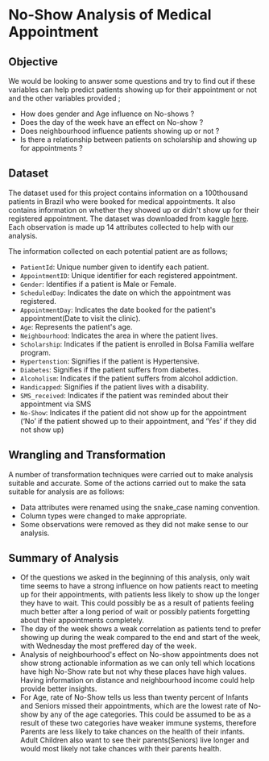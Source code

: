 # No-Show Analysis of Medical Appointment

## Objective
We would be looking to answer some questions and try to find out if these variables can help predict patients showing up for their appointment or not and the other variables provided ;
* How does gender and Age influence on No-shows ?
* Does the day of the week have an effect on No-show ?
* Does neighbourhood influence patients showing up or not ?
* Is there a relationship between patients on scholarship and showing up for appointments ?

## Dataset
The dataset used for this project contains information on a 100thousand patients in Brazil who were booked for medical appointments. It also contains information on whether they showed up or didn't show up for their registered appointment. The dataset was downloaded from kaggle [here](https://www.kaggle.com/datasets/joniarroba/noshowappointments). Each observation is made up 14 attributes collected to help with our analysis.

The information collected on each potential patient are as follows;

* `PatientId`: Unique number given to identify each patient.
* `AppointmentID`: Unique identifier for each registered appointment.
* `Gender`: Identifies if a patient is Male or Female.
* `ScheduledDay`: Indicates the date on which the appointment was registered.
* `AppointmentDay`: Indicates the date booked for the patient's appointment(Date to visit the clinic).
* `Age`: Represents the patient's age.
* `Neighbourhood`: Indicates the area in where the patient lives.
* `Scholarship`: Indicates if the patient is enrolled in Bolsa Familia welfare program.
* `Hypertenstion`: Signifies if the patient is Hypertensive.
* `Diabetes`: Signifies if the patient suffers from diabetes.
* `Alcoholism`: Indicates if the patient suffers from alcohol addiction.
* `Handicapped`: Signifies if the patient lives with a disability.
* `SMS_received`: Indicates if the patient was reminded about their appointment via SMS
* `No-Show`: Indicates if the patient did not show up for the appointment (‘No’ if the patient showed up to their appointment, and ‘Yes’ if they did not show up)

## Wrangling and Transformation
A number of transformation techniques were carried out to make analysis suitable and accurate. Some of the actions carried out to make the sata suitable for analysis are as follows:
* Data attributes were renamed using the snake_case naming convention.
* Column types were changed to make appropriate.
* Some observations were removed as they did not make sense to our analysis.

## Summary of Analysis
* Of the questions we asked in the beginning of this analysis, only wait time seems to have a strong influence on how patients react to meeting up for their appointments, with patients less likely to show up the longer they have to wait. This could possibly be as a result of patients feeling much better after a long period of wait or possibly patients forgetting about their appointments completely.
* The day of the week shows a weak correlation as patients tend to prefer showing up during the weak compared to the end and start of the week, with Wednesday the most preffered day of the week.
* Analysis of neighbourhood's effect on No-show appointments does not show strong actionable information as we can only tell which locations have high No-Show rate but not why these places have high values. Having information on distance and neighbourhood income could help provide better insights.
* For Age, rate of No-Show tells us less than twenty percent of Infants and Seniors missed their appointments, which are the lowest rate of No-show by any of the age categories. This could be assumed to be as a result of these two categories have weaker immune systems, therefore Parents are less likely to take chances on the health of their infants. Adult Children also want to see their parents(Seniors) live longer and would most likely not take chances with their parents health.
